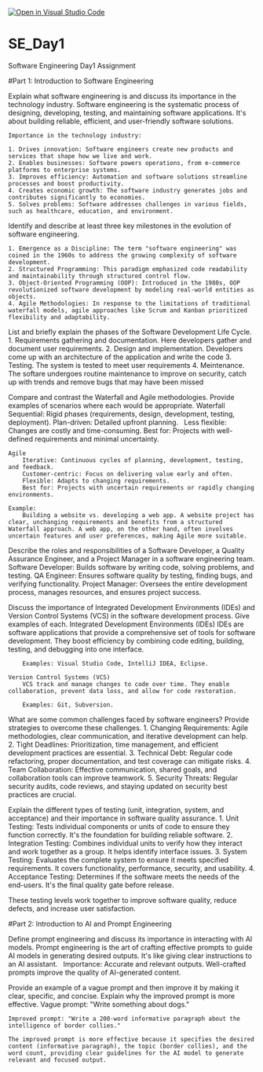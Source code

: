 [![Open in Visual Studio Code](https://classroom.github.com/assets/open-in-vscode-2e0aaae1b6195c2367325f4f02e2d04e9abb55f0b24a779b69b11b9e10269abc.svg)](https://classroom.github.com/online_ide?assignment_repo_id=15555515&assignment_repo_type=AssignmentRepo)
# SE_Day1
Software Engineering Day1 Assignment

#Part 1: Introduction to Software Engineering

Explain what software engineering is and discuss its importance in the technology industry.
    Software engineering is the systematic process of designing, developing, testing, and maintaining software applications. It's about building reliable, efficient, and user-friendly software solutions.   

    Importance in the technology industry:

    1. Drives innovation: Software engineers create new products and services that shape how we live and work.   
    2. Enables businesses: Software powers operations, from e-commerce platforms to enterprise systems.
    3. Improves efficiency: Automation and software solutions streamline processes and boost productivity.   
    4. Creates economic growth: The software industry generates jobs and contributes significantly to economies.   
    5. Solves problems: Software addresses challenges in various fields, such as healthcare, education, and environment.

Identify and describe at least three key milestones in the evolution of software engineering.

    1. Emergence as a Discipline: The term "software engineering" was coined in the 1960s to address the growing complexity of software development.   
    2. Structured Programming: This paradigm emphasized code readability and maintainability through structured control flow.   
    3. Object-Oriented Programming (OOP): Introduced in the 1980s, OOP revolutionized software development by modeling real-world entities as objects.   
    4. Agile Methodologies: In response to the limitations of traditional waterfall models, agile approaches like Scrum and Kanban prioritized flexibility and adaptability.

List and briefly explain the phases of the Software Development Life Cycle.
    1. Requirements gathering and documentation. Here developers gather and document user requirements.
    2. Design and implementation. Developers come up with an architecture of the application and write the code
    3. Testing. The system is tested to meet user requirements
    4. Meintenance. The softare undergoes routine maintenance to improve on security, catch up with trends and remove bugs that may have been missed

Compare and contrast the Waterfall and Agile methodologies. Provide examples of scenarios where each would be appropriate.
    Waterfall
        Sequential: Rigid phases (requirements, design, development, testing, deployment).
        Plan-driven: Detailed upfront planning.   
        Less flexible: Changes are costly and time-consuming.
        Best for: Projects with well-defined requirements and minimal uncertainty.

    Agile
        Iterative: Continuous cycles of planning, development, testing, and feedback.   
        Customer-centric: Focus on delivering value early and often.   
        Flexible: Adapts to changing requirements.   
        Best for: Projects with uncertain requirements or rapidly changing environments.

    Example: 
        Building a website vs. developing a web app. A website project has clear, unchanging requirements and benefits from a structured Waterfall approach. A web app, on the other hand, often involves uncertain features and user preferences, making Agile more suitable.

Describe the roles and responsibilities of a Software Developer, a Quality Assurance Engineer, and a Project Manager in a software engineering team.
    Software Developer: Builds software by writing code, solving problems, and testing.
    QA Engineer: Ensures software quality by testing, finding bugs, and verifying functionality.
    Project Manager: Oversees the entire development process, manages resources, and ensures project success.

Discuss the importance of Integrated Development Environments (IDEs) and Version Control Systems (VCS) in the software development process. Give examples of each.
    Integrated Development Environments (IDEs)
        IDEs are software applications that provide a comprehensive set of tools for software development. They boost efficiency by combining code editing, building, testing, and debugging into one interface.   

        Examples: Visual Studio Code, IntelliJ IDEA, Eclipse.   

    Version Control Systems (VCS)
        VCS track and manage changes to code over time. They enable collaboration, prevent data loss, and allow for code restoration.   

        Examples: Git, Subversion.

What are some common challenges faced by software engineers? Provide strategies to overcome these challenges.
    1. Changing Requirements: Agile methodologies, clear communication, and iterative development can help.   
    2. Tight Deadlines: Prioritization, time management, and efficient development practices are essential.
    3. Technical Debt: Regular code refactoring, proper documentation, and test coverage can mitigate risks.
    4. Team Collaboration: Effective communication, shared goals, and collaboration tools can improve teamwork.
    5. Security Threats: Regular security audits, code reviews, and staying updated on security best practices are crucial.

Explain the different types of testing (unit, integration, system, and acceptance) and their importance in software quality assurance.
    1. Unit Testing: Tests individual components or units of code to ensure they function correctly. It's the foundation for building reliable software.
    2. Integration Testing: Combines individual units to verify how they interact and work together as a group. It helps identify interface issues.
    3. System Testing: Evaluates the complete system to ensure it meets specified requirements. It covers functionality, performance, security, and usability.
    4. Acceptance Testing: Determines if the software meets the needs of the end-users. It's the final quality gate before release.

These testing levels work together to improve software quality, reduce defects, and increase user satisfaction.


#Part 2: Introduction to AI and Prompt Engineering


Define prompt engineering and discuss its importance in interacting with AI models.
    Prompt engineering is the art of crafting effective prompts to guide AI models in generating desired outputs. It's like giving clear instructions to an AI assistant.   
    Importance: Accurate and relevant outputs. Well-crafted prompts improve the quality of AI-generated content.   


Provide an example of a vague prompt and then improve it by making it clear, specific, and concise. Explain why the improved prompt is more effective.
    Vague prompt: "Write something about dogs."

    Improved prompt: "Write a 200-word informative paragraph about the intelligence of border collies."

    The improved prompt is more effective because it specifies the desired content (informative paragraph), the topic (border collies), and the word count, providing clear guidelines for the AI model to generate relevant and focused output.